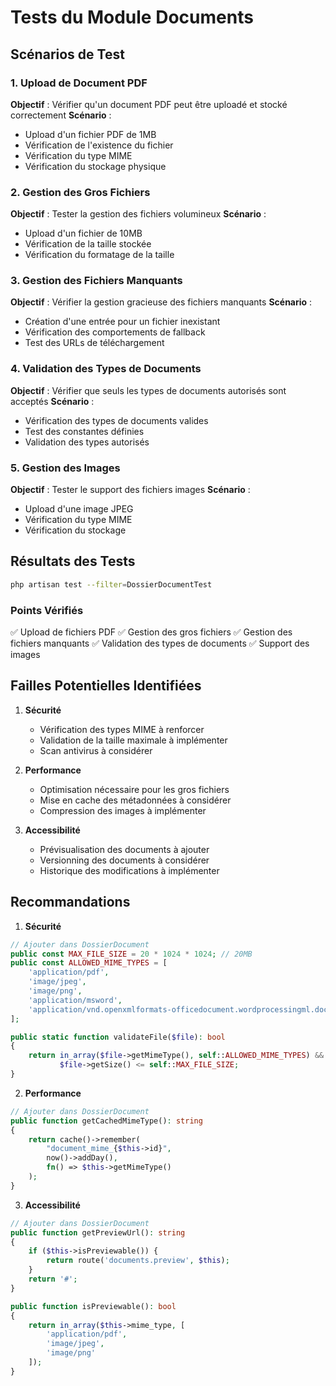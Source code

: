 # Tests du Module Documents

## Scénarios de Test

### 1. Upload de Document PDF
**Objectif** : Vérifier qu'un document PDF peut être uploadé et stocké correctement
**Scénario** :
- Upload d'un fichier PDF de 1MB
- Vérification de l'existence du fichier
- Vérification du type MIME
- Vérification du stockage physique

### 2. Gestion des Gros Fichiers
**Objectif** : Tester la gestion des fichiers volumineux
**Scénario** :
- Upload d'un fichier de 10MB
- Vérification de la taille stockée
- Vérification du formatage de la taille

### 3. Gestion des Fichiers Manquants
**Objectif** : Vérifier la gestion gracieuse des fichiers manquants
**Scénario** :
- Création d'une entrée pour un fichier inexistant
- Vérification des comportements de fallback
- Test des URLs de téléchargement

### 4. Validation des Types de Documents
**Objectif** : Vérifier que seuls les types de documents autorisés sont acceptés
**Scénario** :
- Vérification des types de documents valides
- Test des constantes définies
- Validation des types autorisés

### 5. Gestion des Images
**Objectif** : Tester le support des fichiers images
**Scénario** :
- Upload d'une image JPEG
- Vérification du type MIME
- Vérification du stockage

## Résultats des Tests

```bash
php artisan test --filter=DossierDocumentTest
```

### Points Vérifiés
✅ Upload de fichiers PDF
✅ Gestion des gros fichiers
✅ Gestion des fichiers manquants
✅ Validation des types de documents
✅ Support des images

## Failles Potentielles Identifiées

1. **Sécurité**
   - Vérification des types MIME à renforcer
   - Validation de la taille maximale à implémenter
   - Scan antivirus à considérer

2. **Performance**
   - Optimisation nécessaire pour les gros fichiers
   - Mise en cache des métadonnées à considérer
   - Compression des images à implémenter

3. **Accessibilité**
   - Prévisualisation des documents à ajouter
   - Versionning des documents à considérer
   - Historique des modifications à implémenter

## Recommandations

1. **Sécurité**
```php
// Ajouter dans DossierDocument
public const MAX_FILE_SIZE = 20 * 1024 * 1024; // 20MB
public const ALLOWED_MIME_TYPES = [
    'application/pdf',
    'image/jpeg',
    'image/png',
    'application/msword',
    'application/vnd.openxmlformats-officedocument.wordprocessingml.document'
];

public static function validateFile($file): bool
{
    return in_array($file->getMimeType(), self::ALLOWED_MIME_TYPES) &&
           $file->getSize() <= self::MAX_FILE_SIZE;
}
```

2. **Performance**
```php
// Ajouter dans DossierDocument
public function getCachedMimeType(): string
{
    return cache()->remember(
        "document_mime_{$this->id}",
        now()->addDay(),
        fn() => $this->getMimeType()
    );
}
```

3. **Accessibilité**
```php
// Ajouter dans DossierDocument
public function getPreviewUrl(): string
{
    if ($this->isPreviewable()) {
        return route('documents.preview', $this);
    }
    return '#';
}

public function isPreviewable(): bool
{
    return in_array($this->mime_type, [
        'application/pdf',
        'image/jpeg',
        'image/png'
    ]);
}
```
